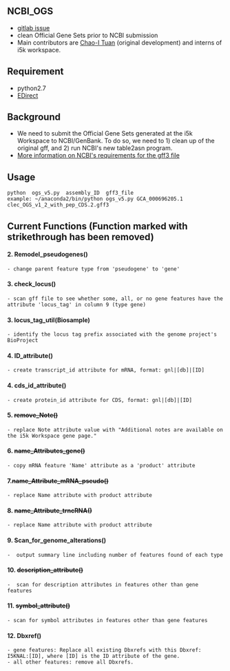 ## NCBI_OGS
* [gitlab issue](https://gitlab.com/i5k_Workspace/workspace_roadmap/issues/406)
* clean Official Gene Sets prior to NCBI submission  
* Main contributors are [Chao-I Tuan](https://github.com/chaoi111) (original development) and interns of i5k workspace.
## Requirement
* python2.7
* [EDirect](https://www.ncbi.nlm.nih.gov/books/NBK179288/#chapter6.Getting_Started)
## Background
* We need to submit the Official Gene Sets generated at the i5k Workspace to NCBI/GenBank. To do so, we need to 1) clean up of the original gff, and 2) run NCBI's new table2asn program. 
* [More information on NCBI's requirements for the gff3 file](https://www.ncbi.nlm.nih.gov/sites/genbank/genomes_gff/)
## Usage
    python  ogs_v5.py  assembly_ID  gff3_file
    example: ~/anaconda2/bin/python ogs_v5.py GCA_000696205.1 clec_OGS_v1_2_with_pep_CDS.2.gff3


## Current Functions (Function marked with strikethrough has been removed)
#### 2. Remodel_pseudogenes()
    - change parent feature type from 'pseudogene' to 'gene'     
#### 3. check_locus()
    - scan gff file to see whether some, all, or no gene features have the attribute 'locus_tag' in column 9 (type gene)   
#### 3. locus_tag_util(Biosample) 
    - identify the locus tag prefix associated with the genome project's BioProject   
#### 4. ID_attribute()  
    - create transcript_id attribute for mRNA, format: gnl|[db]|[ID]      
#### 4. cds_id_attribute()   
    - create protein_id attribute for CDS, format: gnl|[db]|[ID] 
#### 5. ~~remove_Note()~~
    - replace Note attribute value with "Additional notes are available on the i5k Workspace gene page."
#### 6. ~~name_Attributes_gene()~~ 
    - copy mRNA feature 'Name' attribute as a 'product' attribute
#### 7.~~name_Attribute_mRNA_pseudo()~~ 
    - replace Name attribute with product attribute
#### 8. ~~name_Attribute_trncRNA()~~  
    - replace Name attribute with product attribute
#### 9. Scan_for_genome_alterations() 
    -  output summary line including number of features found of each type
#### 10. ~~description_attribute()~~  
    -  scan for description attributes in features other than gene features
#### 11. ~~symbol_attribute()~~ 
    - scan for symbol attributes in features other than gene features
#### 12. Dbxref()  
    - gene features: Replace all existing Dbxrefs with this Dbxref: I5KNAL:[ID], where [ID] is the ID attribute of the gene. 
    - all other features: remove all Dbxrefs.
